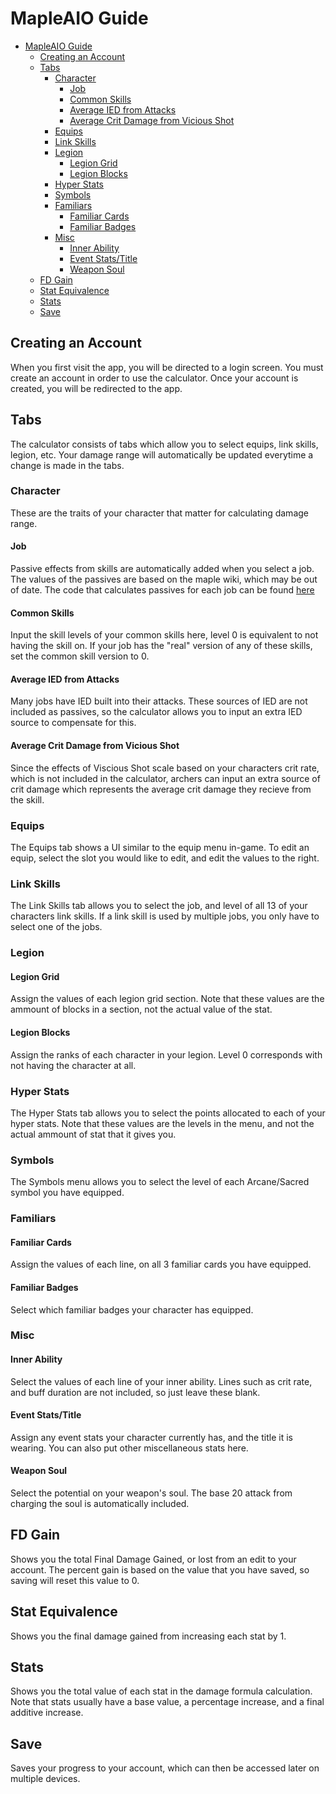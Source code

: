# MapleAIO Guide

- [MapleAIO Guide](#mapleaio-guide)
  - [Creating an Account](#creating-an-account)
  - [Tabs](#tabs)
    - [Character](#character)
      - [Job](#job)
      - [Common Skills](#common-skills)
      - [Average IED from Attacks](#average-ied-from-attacks)
      - [Average Crit Damage from Vicious Shot](#average-crit-damage-from-vicious-shot)
    - [Equips](#equips)
    - [Link Skills](#link-skills)
    - [Legion](#legion)
      - [Legion Grid](#legion-grid)
      - [Legion Blocks](#legion-blocks)
    - [Hyper Stats](#hyper-stats)
    - [Symbols](#symbols)
    - [Familiars](#familiars)
      - [Familiar Cards](#familiar-cards)
      - [Familiar Badges](#familiar-badges)
    - [Misc](#misc)
      - [Inner Ability](#inner-ability)
      - [Event Stats/Title](#event-statstitle)
      - [Weapon Soul](#weapon-soul)
  - [FD Gain](#fd-gain)
  - [Stat Equivalence](#stat-equivalence)
  - [Stats](#stats)
  - [Save](#save)


## Creating an Account

When you first visit the app, you will be directed to a login screen. You must create an account in order to use the calculator. Once your account is created, you will be redirected to the app.

## Tabs

The calculator consists of tabs which allow you to select equips, link skills, legion, etc. Your damage range will automatically be updated everytime a change is made in the tabs.

### Character

These are the traits of your character that matter for calculating damage range.

#### Job

Passive effects from skills are automatically added when you select a job. The values of the passives are based on the maple wiki, which may be out of date. The code that calculates passives for each job can be found [here](https://pbwaitingroom.net/mapleaio/index.html)

#### Common Skills

Input the skill levels of your common skills here, level 0 is equivalent to not having the skill on. If your job has the "real" version of any of these skills, set the common skill version to 0.

#### Average IED from Attacks

Many jobs have IED built into their attacks. These sources of IED are not included as passives, so the calculator allows you to input an extra IED source to compensate for this.

#### Average Crit Damage from Vicious Shot

Since the effects of Viscious Shot scale based on your characters crit rate, which is not included in the calculator, archers can input an extra source of crit damage which represents the average crit damage they recieve from the skill.

### Equips

The Equips tab shows a UI similar to the equip menu in-game. To edit an equip, select the slot you would like to edit, and edit the values to the right.

### Link Skills

The Link Skills tab allows you to select the job, and level of all 13 of your characters link skills. If a link skill is used by multiple jobs, you only have to select one of the jobs.

### Legion

#### Legion Grid

Assign the values of each legion grid section. Note that these values are the ammount of blocks in a section, not the actual value of the stat.

#### Legion Blocks

Assign the ranks of each character in your legion. Level 0 corresponds with not having the character at all.

### Hyper Stats

The Hyper Stats tab allows you to select the points allocated to each of your hyper stats. Note that these values are the levels in the menu, and not the actual ammount of stat that it gives you.

### Symbols

The Symbols menu allows you to select the level of each Arcane/Sacred symbol you have equipped.

### Familiars

#### Familiar Cards

Assign the values of each line, on all 3 familiar cards you have equipped.

#### Familiar Badges

Select which familiar badges your character has equipped.

### Misc

#### Inner Ability

Select the values of each line of your inner ability. Lines such as crit rate, and buff duration are not included, so just leave these blank.

#### Event Stats/Title

Assign any event stats your character currently has, and the title it is wearing. You can also put other miscellaneous stats here.

#### Weapon Soul

Select the potential on your weapon's soul. The base 20 attack from charging the soul is automatically included.

## FD Gain

Shows you the total Final Damage Gained, or lost from an edit to your account. The percent gain is based on the value that you have saved, so saving will reset this value to 0.

## Stat Equivalence

Shows you the final damage gained from increasing each stat by 1.

## Stats

Shows you the total value of each stat in the damage formula calculation. Note that stats usually have a base value, a percentage increase, and a final additive increase.

## Save

Saves your progress to your account, which can then be accessed later on multiple devices.